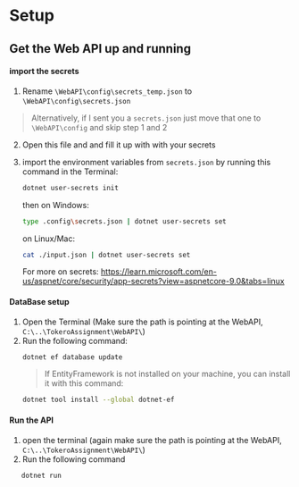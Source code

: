 # Setup

## Get the Web API up and running

#### import the secrets
1. Rename `\WebAPI\config\secrets_temp.json` to `\WebAPI\config\secrets.json`
 > Alternatively, if I sent you a `secrets.json` just move that one to `\WebAPI\config` and skip step 1 and 2

2. Open this file and and fill it up with with your secrets
3. import the environment variables from  `secrets.json` by running this command in the Terminal:
   ```Bash
   dotnet user-secrets init
   ```
   then
   on Windows:
   ```Bash
   type .config\secrets.json | dotnet user-secrets set
   ```

   on Linux/Mac:
   ```Bash
   cat ./input.json | dotnet user-secrets set
   ```

   For more on secrets: https://learn.microsoft.com/en-us/aspnet/core/security/app-secrets?view=aspnetcore-9.0&tabs=linux

#### DataBase setup
1. Open the Terminal (Make sure the path is pointing at the WebAPI, `C:\..\TokeroAssignment\WebAPI\`)
2. Run the following command:
      ```Bash
      dotnet ef database update
      ```
      > If EntityFramework is not installed on your machine, you can install it with this command:
      ```Bash
      dotnet tool install --global dotnet-ef
      ```

#### Run the API
      
1. open the terminal (again make sure the path is pointing at the WebAPI, `C:\..\TokeroAssignment\WebAPI\`)
2. Run the following command
```Bash
   dotnet run   
```


